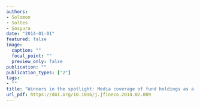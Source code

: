```yaml
---
authors:
- Solomon
- Soltes
- Sosyura
date: "2014-01-01"
featured: false
image:
  caption: ""
  focal_point: ""
  preview_only: false
publication: ""
publication_types: ["2"]
tags:
- ""
title: "Winners in the spotlight: Media coverage of fund holdings as a driver of flows"
url_pdf: https://doi.org/10.1016/j.jfineco.2014.02.009
---
```

